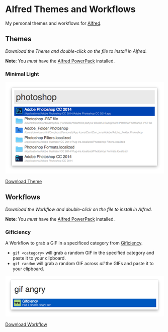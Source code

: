 Alfred Themes and Workflows
===========================

My personal themes and workflows for [Alfred](http://alfredapp.com/).

Themes
------

_Download the Theme and double-click on the file to install in Alfred._

**Note**: You _must_ have the [Alfred PowerPack](http://www.alfredapp.com/powerpack/) installed.

### Minimal Light

![Minimal Light](Themes/Screenshots/screenshot-minimal.png)

[Download Theme](http://drewb.io/download/Minimal%20Light.zip)

Workflows
---------

_Download the Workflow and double-click on the file to install in Alfred._

**Note**: You _must_ have the [Alfred PowerPack](http://www.alfredapp.com/powerpack/) installed.

### Gificiency

A Workflow to grab a GIF in a specificed category from [Gificiency](http://gificiency.com).

- `gif <category>` will grab a random GIF in the specified category and paste it to your clipboard.
- `gif random` will grab a random GIF across _all_ the GIFs and paste it to your clipboard.

![Gificiency](Workflows/Screenshots/screenshot-gificiency.png)

[Download Workflow](http://drewb.io/download/Gificiency.alfredworkflow)

